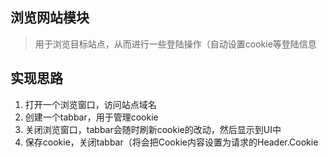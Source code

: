 ## 浏览网站模块
> 用于浏览目标站点，从而进行一些登陆操作（自动设置cookie等登陆信息    

## 实现思路

1. 打开一个浏览窗口，访问站点域名
2. 创建一个tabbar，用于管理cookie
3. 关闭浏览窗口，tabbar会随时刷新cookie的改动，然后显示到UI中
4. 保存cookie，关闭tabbar（将会把Cookie内容设置为请求的Header.Cookie
